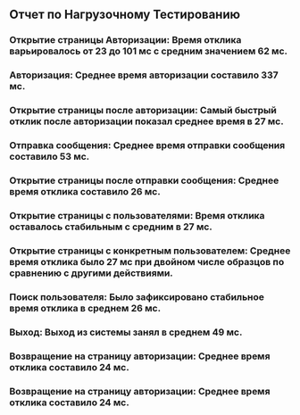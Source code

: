 ## Отчет по Нагрузочному Тестированию
### Открытие страницы Авторизации: Время отклика варьировалось от 23 до 101 мс с средним значением 62 мс.
### Авторизация: Среднее время авторизации составило 337 мс.
### Открытие страницы после авторизации: Самый быстрый отклик после авторизации показал среднее время в 27 мс.
### Отправка сообщения: Среднее время отправки сообщения составило 53 мс.
### Открытие страницы после отправки сообщения: Среднее время отклика составило 26 мс.
### Открытие страницы с пользователями: Время отклика оставалось стабильным с средним в 27 мс.
### Открытие страницы с конкретным пользователем: Среднее время отклика было 27 мс при двойном числе образцов по сравнению с другими действиями.
### Поиск пользователя: Было зафиксировано стабильное время отклика в среднем 26 мс.
### Выход: Выход из системы занял в среднем 49 мс.
### Возвращение на страницу авторизации: Среднее время отклика составило 24 мс.
### Возвращение на страницу авторизации: Среднее время отклика составило 24 мс.
